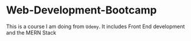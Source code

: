 # Web-Development-Bootcamp
This is a course I am doing from `Udemy`. It includes Front End development and the MERN Stack
